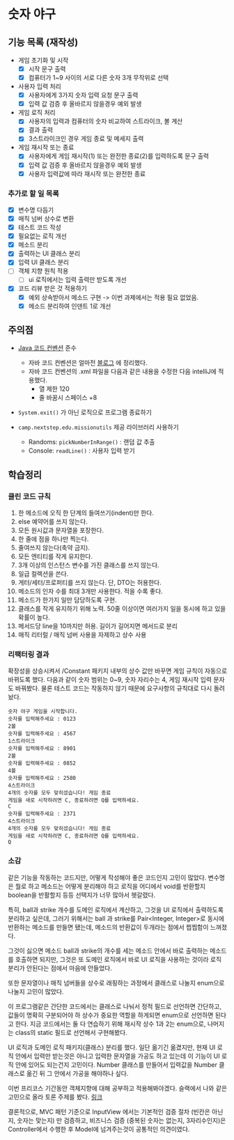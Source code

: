 # 숫자 야구

## 기능 목록 (재작성)

- 게임 초기화 및 시작
    - [X] 시작 문구 출력
    - [X] 컴퓨터가 1~9 사이의 서로 다른 숫자 3개 무작위로 선택
- 사용자 입력 처리
    - [X] 사용자에게 3가지 숫자 입력 요청 문구 출력
    - [X] 입력 값 검증 후 올바르지 않을경우 예외 발생
- 게임 로직 처리
    - [x] 사용자의 입력과 컴퓨터의 숫자 비교하여 스트라이크, 볼 계산
    - [x] 결과 출력
    - [x] 3스트라이크인 경우 게임 종료 및 메세지 출력
- 게임 재시작 또는 종료
    - [x] 사용자에게 게임 재시작(1) 또는 완전한 종료(2)를 입력하도록 문구 출력
    - [x] 입력 값 검증 후 올바르지 않을경우 예외 발생
    - [x] 사용자 입력값에 따라 재시작 또는 완전한 종료

### 추가로 할 일 목록

- [x] 변수명 다듬기
- [x] 매직 넘버 상수로 변환
- [x] 테스트 코드 작성
- [x] 필요없는 로직 개선
- [x] 메소드 분리
- [x] 출력하는 UI 클래스 분리
- [x] 입력 UI 클래스 분리
- [ ] 객체 지향 원칙 적용
    - [ ] ui 로직에서는 입력 출력만 받도록 개선
- [x] 코드 리뷰 받은 것 적용하기
    - [x] 예외 상속받아서 메소드 구현 -> 이번 과제에서는 적용 필요 없었음.
    - [x] 메소드 분리하여 인덴트 1로 개선

## 주의점

- [Java 코드 컨벤션](https://github.com/woowacourse/woowacourse-docs/tree/master/styleguide/java) 준수
    - 자바 코드 컨벤션은
      얼마전 [블로그](https://velog.io/@dgh06175/Java-%EA%B5%AC%EA%B8%80-JAVA-%EC%8A%A4%ED%83%80%EC%9D%BC-%EA%B0%80%EC%9D%B4%EB%93%9C-%EC%9A%94%EC%95%BD)
      에 정리했다.
    - 자바 코드 컨벤션의 .xml 파일을 다음과 같은 내용을 수정한 다음 intelliJ에 적용했다.
        - 열 제한 120
        - 줄 바꿈시 스페이스 +8

- `System.exit()` 가 아닌 로직으로 프로그램 종료하기
- `camp.nextstep.edu.missionutils` 제공 라이브러리 사용하기
    - Randoms: `pickNumberInRange()` : 랜덤 값 추출
    - Console: `readLine()` : 사용자 입력 받기

## 학습정리

### 클린 코드 규칙

1. 한 메소드에 오직 한 단계의 들여쓰기(indent)만 한다.
2. else 예약어를 쓰지 않는다.
3. 모든 원시값과 문자열을 포장한다.
4. 한 줄에 점을 하나만 찍는다.
5. 줄여쓰지 않는다(축약 금지).
6. 모든 엔티티를 작게 유지한다.
7. 3개 이상의 인스턴스 변수를 가진 클래스를 쓰지 않는다.
8. 일급 컬렉션을 쓴다.
9. 게터/세터/프로퍼티를 쓰지 않는다. 단, DTO는 허용한다.
10. 메소드의 인자 수를 최대 3개만 사용한다. 적을 수록 좋다.
11. 메소드가 한가지 일만 담당하도록 구현.
12. 클래스를 작게 유지하기 위해 노력. 50줄 이상이면 여러가지 일을 동시에 하고 있을 확률이 높다.
13. 메서드당 line을 10까지만 허용. 길이가 길어지면 메서드로 분리
14. 매직 리터럴 / 매직 넘버 사용을 자제하고 상수 사용

### 리팩터링 결과

확장성을 상승시켜서 /Constant 패키지 내부의 상수 값만 바꾸면 게임 규칙이 자동으로 바뀌도록 했다.
다음과 같이 숫자 범위는 0~9, 숫자 자리수는 4, 게임 재시작 입력 문자도 바꿔봤다.
물론 테스트 코드는 작동하지 않기 때문에 요구사항의 규칙대로 다시 돌려놨다.

```
숫자 야구 게임을 시작합니다.
숫자를 입력해주세요 : 0123
2볼
숫자를 입력해주세요 : 4567
1스트라이크
숫자를 입력해주세요 : 8901
2볼
숫자를 입력해주세요 : 0852
4볼
숫자를 입력해주세요 : 2580
4스트라이크
4개의 숫자를 모두 맞히셨습니다! 게임 종료
게임을 새로 시작하려면 C, 종료하려면 Q를 입력하세요.
C
숫자를 입력해주세요 : 2371
4스트라이크
4개의 숫자를 모두 맞히셨습니다! 게임 종료
게임을 새로 시작하려면 C, 종료하려면 Q를 입력하세요.
Q
```

### 소감

같은 기능을 작동하는 코드지만, 어떻게 작성해야 좋은 코드인지 고민이 많았다.
변수명은 뭘로 하고 메소드는 어떻게 분리해야 하고 로직을 어디에서 void를 반환할지 boolean을 반활할지 등등
선택지가 너무 많아서 헷갈렸다.

특히, ball과 strike 개수를 도메인 로직에서 계산하고, 그것을 UI 로직에서 출력하도록 분리하고 싶은데,
그러기 위해서는 ball 과 strike를 Pair<Integer, Integer>로 동시에 반환하는 메소드를 만들면 됐는데,
메소드의 반환값이 두개라는 점에서 찝찝함이 느껴졌다.

그것이 싫으면 메소드 ball과 strike의 개수를 세는 메소드 안에서 바로 출력하는 메소드를 호출하면 되지만, 그것은 또 도메인 로직에서 바로 UI 로직을 사용하는 것이라
로직 분리가 안된다는 점에서 마음에 안들었다.

또한 문자열이나 매직 넘버들을 상수로 래핑하는 과정에서 클래스로 나눌지 enum으로 나눌지 고민이 많았다.

이 프로그램같은 간단한 코드에서는 클래스로 나눠서 정적 필드로 선언하면 간단하고,
값들이 명확히 구분되어야 하 상수가 중요한 역할을 하게되면 enum으로 선언하면 된다고 한다.
지금 코드에서는 둘 다 연습하기 위해 재시작 상수 1과 2는 enum으로, 나머지는 class의 static 필드로 선언해서 구현해봤다.

UI 로직과 도메인 로직 패키지(클래스) 분리를 했다.
일단 옮기긴 옮겼지만, 현재 UI 로직 안에서 입력만 받는것은 아니고 입력한 문자열을 가공도 하고 있는데
이 기능이 UI 로직 안에 있어도 되는건지 고민이다.
Number 클래스를 만들어서 입력값을 Number 클래스로 옮긴 뒤 그 안에서 가공을 해야하나 싶다.

이번 프리코스 기간동안 객체지향에 대해 공부하고 적용해봐야겠다.
슬랙에서 나와 같은 고민으로 올라 토론 주제를 봤다. [링크](https://discord.com/channels/1149138870433230900/1164713507229552640)

결론적으로, MVC 패턴 기준으로 InputView 에서는 기본적인 검증 절차 (빈칸은 아닌지, 숫자는 맞는지) 만 검증하고,
비즈니스 검증 (중복된 숫자는 없는지, 3자리수인지)은 Controller에서 수행한 후 Model에 넘겨주는것이 공통적인 의견이였다.
